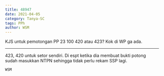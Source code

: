 ```yaml
---
title: 48947
date: 2021-04-05
category: Tanya-SC
tags: PPh
author: WSM
---
```


KJS untuk pemotongan PP 23 100 420 atau 423? Kok di WP ga ada.

---

423, 420 untuk setor sendiri. Di espt ketika dia membuat bukti potong sudah masukkan NTPN sehingga tidak perlu rekam SSP lagi.

`WSM`

